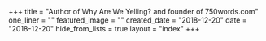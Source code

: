 +++
title = "Author of Why Are We Yelling? and founder of 750words.com"
one_liner = ""
featured_image = ""
created_date = "2018-12-20"
date = "2018-12-20"
hide_from_lists = true
layout = "index" 
+++
